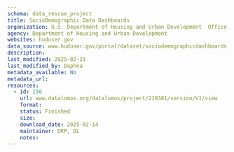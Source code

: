 ```yaml
---
schema: data_rescue_project 
title: SocioDemographic Data Dashboards
organization: U.S. Department of Housing and Urban Development  Office of Policy Development and Research
agency: Department of Housing and Urban Development
websites: huduser.gov
data_source: www.huduser.gov/portal/dataset/sociodemographicdashboards.html
description: 
last_modified: 2025-02-21
last_modified_by: Daphna
metadata_available: No
metadata_url: 
resources:
  - id: 150
    url: www.datalumos.org/datalumos/project/219381/version/V1/view
    format: 
    status: Finished
    size: 
    download_date: 2025-02-14
    maintainer: DRP, DL
    notes: 
---
```

